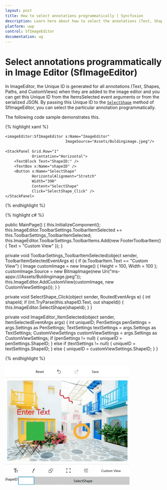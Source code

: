 ```yaml
---
layout: post
title: How to select annotations programmatically | Syncfusion
description: Learn here about how to select the annotations (Text, Shapes, Paths, Custom views) added in the image editor programmatically.
platform: uwp
control: SfImageEditor
documentation: ug
---
```


# Select annotations programmatically in Image Editor (SfImageEditor)

In ImageEditor, the Unique ID is generated for all annotations (Text, Shapes, Paths, and CustomViews) when they are added to the image editor and you can get this Unique ID from the ItemsSelected event arguments or from the serialized JSON. By passing this Unique ID to the [`SelectShape`](https://help.syncfusion.com/cr/uwp/Syncfusion.UI.Xaml.ImageEditor.SfImageEditor.html#Syncfusion_UI_Xaml_ImageEditor_SfImageEditor_SelectShape_System_Int32_) method of SfImageEditor, you can select the particular annotation programmatically.

The following code sample demonstrates this.

{% highlight xaml %}

<Grid>
    <Grid.RowDefinitions>
        <RowDefinition Height="*" />
        <RowDefinition Height="Auto" />
    </Grid.RowDefinitions>

    <imageEditor:SfImageEditor x:Name="ImageEditor"
                               ImageSource="Assets/Buldingimage.jpeg"/>

    <StackPanel Grid.Row="1"
                Orientation="Horizontal">
        <TextBlock Text="ShapeID:" />
        <TextBox x:Name="shapeID" />
        <Button x:Name="SelectShape"
                HorizontalAlignment="Stretch"
                Width="390"
                Content="SelectShape"
                Click="SelectShape_Click" />
    </StackPanel>
</Grid>

{% endhighlight %}

{% highlight c# %}

public MainPage()
{
    this.InitializeComponent();
    this.ImageEditor.ToolbarSettings.ToolbarItemSelected += this.ToolbarSettings_ToolbarItemSelected;
    this.ImageEditor.ToolbarSettings.ToolbarItems.Add(new FooterToolbarItem()
    {
        Text = "Custom View"
    });
}

private void ToolbarSettings_ToolbarItemSelected(object sender, ToolbarItemSelectedEventArgs e)
{
    if (e.ToolbarItem.Text == "Custom View")
    {
        Image customImage = new Image() { Height = 100, Width = 100 };
        customImage.Source = new BitmapImage(new Uri("ms-appx:///Assets/Buldingimage.jpeg"));
        this.ImageEditor.AddCustomView(customImage, new CustomViewSettings());
    }
}

private void SelectShape_Click(object sender, RoutedEventArgs e)
{
    int shapeId;
    if (int.TryParse(this.shapeID.Text, out shapeId))
    {
        this.ImageEditor.SelectShape(shapeId);
    }
}

private void ImageEditor_ItemSelected(object sender, ItemSelectedEventArgs args)
{
    int uniqueID;
    PenSettings penSettings = args.Settings as PenSettings;
    TextSettings textSettings = args.Settings as TextSettings;
    CustomViewSettings customViewSettings = args.Settings as CustomViewSettings;
    if (penSettings != null)
    {
        uniqueID = penSettings.ShapeID;
    }
    else if (textSettings != null)
    {
        uniqueID = textSettings.ShapeID;
    }
    else
    {
        uniqueID = customViewSettings.ShapeID;
    }
}

{% endhighlight %}

![Shape selection support in UWP ImageEditor](images/UniqueID.gif)